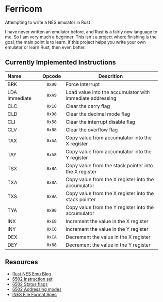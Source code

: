# Ferricom

Attempting to write a NES emulator in Rust

I have never written an emulator before, and Rust is a fairly new language to me. So I am very much
a beginner. This isn't a project where finishing is the goal, the main point is to learn.
If this project helps you write your own emulator or learn Rust, then even better.

## Currently Implemented Instructions

| Name          | Opcode | Descrition                                                |
| :------------ | :----: | --------------------------------------------------------- |
| BRK           | `0x00` | Force Interrupt                                           |
| LDA Immediate | `0xA9` | Load value into the accumulator with immediate addressing |
| CLC           | `0x18` | Clear the carry flag                                      |
| CLD           | `0xD8` | Clear the decimal mode flag                               |
| CLI           | `0x58` | Clear the interrupt disable flag                          |
| CLV           | `0xB8` | Clear the overflow flag                                   |
| TAX           | `0xAA` | Copy value from accumulator into the X register           |
| TAY           | `0xA8` | Copy value from accumulator into the Y register           |
| TSX           | `0xBA` | Copy value from the stack pointer into the X register     |
| TXA           | `0x8A` | Copy value from the X register into the accumulator       |
| TXS           | `0x9A` | Copy value from the X register into the stack pointer     |
| TYA           | `0x98` | Copy value from the Y register into the accumulator       |
| INX           | `0xE8` | Increment the value in the X register                     |
| INY           | `0xC8` | Increment the value in the Y register                     |
| DEX           | `0xCA` | Decrement the value in the X register                     |
| DEY           | `0x88` | Decrement the value in the Y register                     |

## Resources

- [Rust NES Emu Blog](https://bugzmanov.github.io/nes_ebook/)
- [6502 Instruction set](https://www.nesdev.org/obelisk-6502-guide/instructions.html)
- [6502 Status flags](https://www.nesdev.org/wiki/Status_flags)
- [6502 Addressing modes](https://www.nesdev.org/obelisk-6502-guide/addressing.html)
- [iNES File Format Spec](https://www.nesdev.org/wiki/INES#Flags_6)
